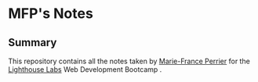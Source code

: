 # MFP's Notes
## Summary
This repository contains all the notes taken by [Marie-France Perrier](https://github.com/mariefranceperrier/README.md) for the [Lighthouse Labs](https://www.lighthouselabs.ca/) Web Development Bootcamp .


